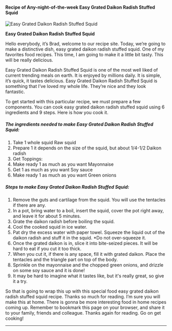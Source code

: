             

#### Recipe of Any-night-of-the-week Easy Grated Daikon Radish Stuffed Squid

![Easy Grated Daikon Radish Stuffed Squid](https://img-global.cpcdn.com/recipes/4577083293433856/751x532cq70/easy-grated-daikon-radish-stuffed-squid-recipe-main-photo.jpg)

**Easy Grated Daikon Radish Stuffed Squid**

Hello everybody, it’s Brad, welcome to our recipe site. Today, we’re going to make a distinctive dish, easy grated daikon radish stuffed squid. One of my favorites food recipes. This time, I am going to make it a little bit tasty. This will be really delicious.

Easy Grated Daikon Radish Stuffed Squid is one of the most well liked of current trending meals on earth. It is enjoyed by millions daily. It is simple, it’s quick, it tastes delicious. Easy Grated Daikon Radish Stuffed Squid is something that I’ve loved my whole life. They’re nice and they look fantastic.

To get started with this particular recipe, we must prepare a few components. You can cook easy grated daikon radish stuffed squid using 6 ingredients and 9 steps. Here is how you cook it.

##### The ingredients needed to make Easy Grated Daikon Radish Stuffed Squid:

1.  Take 1 whole squid Raw squid
2.  Prepare 1 it depends on the size of the squid, but about 1/4-1/2 Daikon radish
3.  Get Toppings:
4.  Make ready 1 as much as you want Mayonnaise
5.  Get 1 as much as you want Soy sauce
6.  Make ready 1 as much as you want Green onions

##### Steps to make Easy Grated Daikon Radish Stuffed Squid:

1.  Remove the guts and cartilage from the squid. You will use the tentacles if there are any.
2.  In a pot, bring water to a boil, insert the squid, cover the pot right away, and leave it for about 5 minutes.
3.  Grate the daikon radish before boiling the squid.
4.  Cool the cooked squid in ice water.
5.  Pat dry the excess water with paper towel. Squeeze the liquid out of the daikon radish and stuff it in the squid. \*Do not over-squeeze it.
6.  Once the grated daikon is in, slice it into bite-seized pieces. It will be hard to eat if you cut it too thick.
7.  When you cut it, if there is any space, fill it with grated daikon. Place the tentacles and the triangle part on top of the body.
8.  Sprinkle on the mayonnaise and the chopped green onions, and drizzle on some soy sauce and it is done!
9.  It may be hard to imagine what it tastes like, but it's really great, so give it a try.

So that is going to wrap this up with this special food easy grated daikon radish stuffed squid recipe. Thanks so much for reading. I’m sure you will make this at home. There is gonna be more interesting food in home recipes coming up. Remember to bookmark this page on your browser, and share it to your family, friends and colleague. Thanks again for reading. Go on get cooking!

* * *